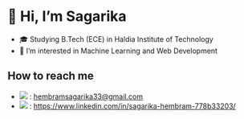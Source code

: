 # 👋 Hi, I’m Sagarika
- 🎓 Studying B.Tech (ECE) in Haldia Institute of Technology
- 👀 I’m interested in Machine Learning and Web Development


## How to reach me 
- <img src="https://img.shields.io/badge/Gmail-D14836?style=for-the-badge&logo=gmail&logoColor=white" /> : hembramsagarika33@gmail.com  
- <img src="https://img.shields.io/badge/LinkedIn-0077B5?style=for-the-badge&logo=linkedin&logoColor=white" /> : https://www.linkedin.com/in/sagarika-hembram-778b33203/

